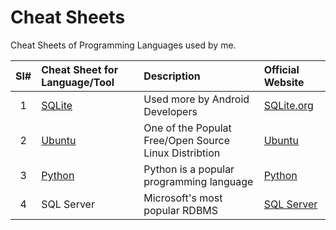 # Cheat Sheets

Cheat Sheets of Programming Languages used by me.


| Sl# | Cheat Sheet for Language/Tool | Description | Official Website |
|:---:|:-----------|:---------|:------------|
| 1 | [SQLite](./SQLite.md) | Used more by Android Developers | [SQLite.org](https://www.sqlite.org/index.html) |
| 2 | [Ubuntu](./Ubuntu.md) | One of the Populat Free/Open Source Linux Distribtion | [Ubuntu](https://ubuntu.com/) |
| 3 | [Python](./Python.md) | Python is a popular programming language | [Python](https://www.python.org/) |
| 4 | SQL Server | Microsoft's most popular RDBMS | [SQL Server](https://www.microsoft.com/sql-server/) |
